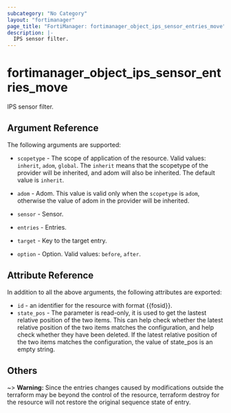 ```yaml
---
subcategory: "No Category"
layout: "fortimanager"
page_title: "FortiManager: fortimanager_object_ips_sensor_entries_move"
description: |-
  IPS sensor filter.
---
```


# fortimanager_object_ips_sensor_entries_move
IPS sensor filter.

## Argument Reference


The following arguments are supported:

* `scopetype` - The scope of application of the resource. Valid values: `inherit`, `adom`, `global`. The `inherit` means that the scopetype of the provider will be inherited, and adom will also be inherited. The default value is `inherit`.
* `adom` - Adom. This value is valid only when the `scopetype` is `adom`, otherwise the value of adom in the provider will be inherited.
* `sensor` - Sensor.
* `entries` - Entries.

* `target` - Key to the target entry.
* `option` - Option. Valid values: `before`, `after`.


## Attribute Reference

In addition to all the above arguments, the following attributes are exported:
* `id` - an identifier for the resource with format {{fosid}}.
* `state_pos` - The parameter is read-only, it is used to get the lastest relative position of the two items. This can help check whether the latest relative position of the two items matches the configuration, and help check whether they have been deleted. If the latest relative position of the two items matches the configuration, the value of state_pos is an empty string.

## Others

~> **Warning:** Since the entries changes caused by modifications outside the terraform may be beyond the control of the resource, terraform destroy for the resource will not restore the original sequence state of entry.
